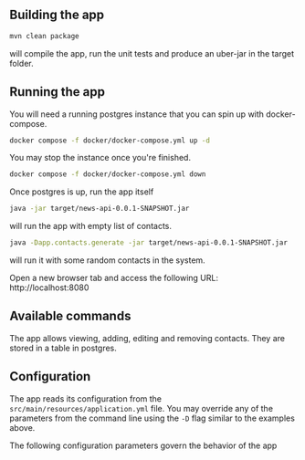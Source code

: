 ## Building the app

```bash
mvn clean package
```
will compile the app, run the unit tests and produce an uber-jar in the target folder.

## Running the app
You will need a running postgres instance that you can spin up with docker-compose.

```bash
docker compose -f docker/docker-compose.yml up -d
```

You may stop the instance once you're finished.
```bash
docker compose -f docker/docker-compose.yml down
```

Once postgres is up, run the app itself

```bash
java -jar target/news-api-0.0.1-SNAPSHOT.jar
```
will run the app with empty list of contacts.

```bash
java -Dapp.contacts.generate -jar target/news-api-0.0.1-SNAPSHOT.jar
```
will run it with some random contacts in the system.

Open a new browser tab and access the following URL: http://localhost:8080

## Available commands

The app allows viewing, adding, editing and removing contacts. They are stored in a table in postgres.

## Configuration

The app reads its configuration from the `src/main/resources/application.yml` file.
You may override any of the parameters from the command line using the `-D` flag similar to the examples above.

The following configuration parameters govern the behavior of the app

